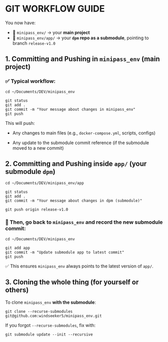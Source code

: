 # **GIT WORKFLOW GUIDE**

You now have:

* 📁 `minipass_env/` → your **main project**  
* 📁 `minipass_env/app/` → your **`dpm` repo as a submodule**, pointing to branch `release-v1.0`

## **1\. Committing and Pushing in `minipass_env` (main project)**

### **✅ Typical workflow:**

`cd ~/Documents/DEV/minipass_env`

`git status`  
`git add .`  
`git commit -m "Your message about changes in minipass_env"`  
`git push`

This will push:

* Any changes to main files (e.g., `docker-compose.yml`, scripts, configs)

* Any update to the submodule commit reference (if the submodule moved to a new commit)  
   

## 

## **2\. Committing and Pushing inside `app/` (your submodule `dpm`)**

`cd ~/Documents/DEV/minipass_env/app`

`git status`  
`git add .`  
`git commit -m "Your message about changes in dpm (submodule)"`

`git push origin release-v1.0`

### **🔁 Then, go back to `minipass_env` and record the new submodule commit:**

`cd ~/Documents/DEV/minipass_env`

`git add app`  
`git commit -m "Update submodule app to latest commit"`  
`git push`

✅ This ensures `minipass_env` always points to the latest version of `app/`. 

## 

## **3\. Cloning the whole thing (for yourself or others)**

To clone `minipass_env` **with the submodule**:

`git clone --recurse-submodules git@github.com:windseeker5/minipass_env.git`

If you forgot `--recurse-submodules`, fix with:

`git submodule update --init --recursive`

